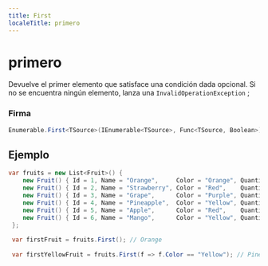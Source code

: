 ```yaml
---
title: First
localeTitle: primero
---
```

# primero

Devuelve el primer elemento que satisface una condición dada opcional. Si no se encuentra ningún elemento, lanza una `InvalidOperationException` ;

### Firma

```csharp
Enumerable.First<TSource>(IEnumerable<TSource>, Func<TSource, Boolean>) 
```

## Ejemplo

```csharp
var fruits = new List<Fruit>() { 
    new Fruit() { Id = 1, Name = "Orange",     Color = "Orange", Quantity: 3   }, 
    new Fruit() { Id = 2, Name = "Strawberry", Color = "Red",    Quantity: 12  }, 
    new Fruit() { Id = 3, Name = "Grape",      Color = "Purple", Quantity: 25  }, 
    new Fruit() { Id = 4, Name = "Pineapple",  Color = "Yellow", Quantity: 1   }, 
    new Fruit() { Id = 5, Name = "Apple",      Color = "Red",    Quantity: 5   }, 
    new Fruit() { Id = 6, Name = "Mango",      Color = "Yellow", Quantity: 2   } 
 }; 
 
 var firstFruit = fruits.First(); // Orange 
 
 var firstYellowFruit = fruits.First(f => f.Color == "Yellow"); // Pineapple 

```

